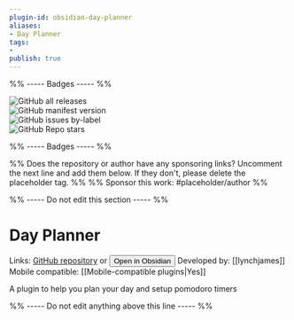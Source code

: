 ```yaml
---
plugin-id: obsidian-day-planner
aliases:
- Day Planner
tags: 
- 
publish: true
---
```


%% ----- Badges ----- %%

![GitHub all releases](https://img.shields.io/github/downloads/lynchjames/obsidian-day-planner/total?color=573E7A&logo=github&style=for-the-badge)   
![GitHub manifest version](https://img.shields.io/github/manifest-json/v/lynchjames/obsidian-day-planner?color=573E7A&logo=github&style=for-the-badge)   
![GitHub issues by-label](https://img.shields.io/github/issues/lynchjames/obsidian-day-planner/help%20wanted?color=573E7A&logo=github&style=for-the-badge)   
![GitHub Repo stars](https://img.shields.io/github/stars/lynchjames/obsidian-day-planner?color=573E7A&logo=github&style=for-the-badge)

%% ----- Badges ----- %%

%% Does the repository or author have any sponsoring links? Uncomment the next line and add them below. If they don't, please delete the placeholder tag. %%
%% Sponsor this work: #placeholder/author %%

%% ----- Do not edit this section ----- %%

# Day Planner

Links: [GitHub repository](https://github.com/lynchjames/obsidian-day-planner) or [<button id=HH>Open in Obsidian</button>](obsidian://goto-plugin?id=obsidian-day-planner)
Developed by: [[lynchjames]]
Mobile compatible: [[Mobile-compatible plugins|Yes]]

A plugin to help you plan your day and setup pomodoro timers

%% ----- Do not edit anything above this line ----- %% 
